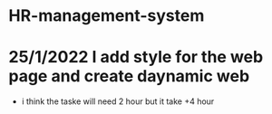 # HR-management-system
# 25/1/2022 I add style for the web page and create daynamic web 
- i think the taske will need 2 hour but it take +4 hour